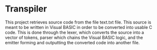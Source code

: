 # Transpiler
This project retrieves source code from the file text.txt file. This source is meant to be written in Visual BASIC in order to be converted into usable C code. This is done through the lexer, which converts the source into a vector of tokens, parser which chains the Visual BASIC logic, and the emitter forming and outputting the converted code into another file. 
